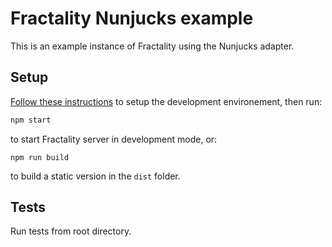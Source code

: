 # Fractality Nunjucks example

This is an example instance of Fractality using the Nunjucks adapter.

## Setup

[Follow these instructions](https://github.com/sitepark/fractality#development) to setup the development environement, then run:

```bash
npm start
```

to start Fractality server in development mode, or:

```
npm run build
```

to build a static version in the `dist` folder.

## Tests

Run tests from root directory.
